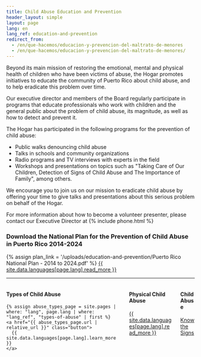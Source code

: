 ```yaml
---
title: Child Abuse Education and Prevention
header_layout: simple
layout: page
lang: en
lang_ref: education-and-prevention
redirect_from:
  - /en/que-hacemos/educacion-y-prevencion-del-maltrato-de-menores
  - /en/que-hacemos/educacion-y-prevencion-del-maltrato-de-menores/
---
```

Beyond its main mission of restoring the emotional, mental and physical health of children who have been victims of abuse, the Hogar promotes initiatives to educate the community of Puerto Rico about child abuse, and to help eradicate this problem over time.

Our executive director and members of the Board regularly participate in programs that educate professionals who work with children and the general public about the problem of child abuse, its magnitude, as well as how to detect and prevent it.

The Hogar has participated in the following programs for the prevention of child abuse:

<ul>
  <li>Public walks denouncing child abuse</li>
  <li>Talks in schools and community organizations</li>
  <li>Radio programs and TV interviews with experts in the field</li>
  <li>Workshops and presentations on topics such as "Taking Care of Our Children, Detection of Signs of Child Abuse and The Importance of Family", among others.</li>
</ul>

We encourage you to join us on our mission to eradicate child abuse by offering your time to give talks and presentations about this serious problem on behalf of the Hogar.

For more information about how to become a volunteer presenter, please contact our Executive Director at {% include phone.html %}

<h3 class="is-size-3">
  Download the National Plan for the Prevention of Child Abuse in Puerto Rico 2014-2024
</h3>

{% assign plan_link = '/uploads/education-and-prevention/Puerto Rico National Plan - 2014 to 2024.pdf' %}
<a href="{{ plan_link | relative_url }}" class="button is-secondary is-medium" target="_blank">
  {{ site.data.languages[page.lang].read_more }}
</a>

<hr />

<div class="columns is-multiline">
  <div class="column is-one-third">
    <h4 class="is-size-4">
      Types of Child Abuse
    </h4>

    {% assign abuse_types_page = site.pages | where: "lang", page.lang | where: "lang_ref", "types-of-abuse" | first %}
    <a href="{{ abuse_types_page.url | relative_url }}" class="button">
      {{ site.data.languages[page.lang].learn_more }}
    </a>
  </div>

  <div class="column is-one-third">
    <h4 class="is-size-4">
      Physical Child Abuse
    </h4>
    <a href="https://medlineplus.gov/ency/article/001552.htm" class="button" target="_blank">
      {{ site.data.languages[page.lang].read_more }}
    </a>
  </div>

  <div class="column is-one-third">
    <h4 class="is-size-4">
      Child Abuse
    </h4>
    <a href="https://kidshealth.org/en/parents/child-abuse.html" class="button" target="_blank">
      Know the Signs
    </a>
  </div>
</div>

